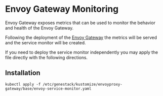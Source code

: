 # Envoy Gateway Monitoring

Envoy Gateway exposes metrics that can be used to monitor the behavior and health of the Envoy Gateway.

Following the deployment of the [Envoy Gateway](infrastructure-envoy-gateway-api.md) the metrics will be served and the service monitor will be created. 

If you need to deploy the service monitor independently you may apply the file directly with the following directions.

## Installation

``` shell
kubectl apply -f /etc/genestack/kustomize/envoyproxy-gateway/base/envoy-service-monitor.yaml
```

